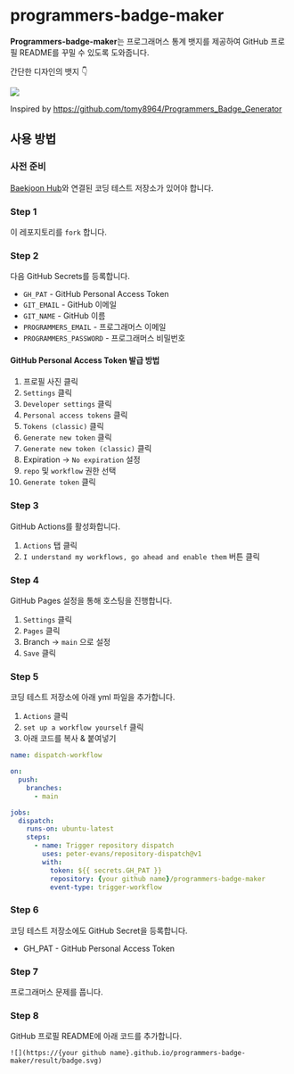 # programmers-badge-maker

**Programmers-badge-maker**는 프로그래머스 통계 뱃지를 제공하여 GitHub 프로필 README를 꾸밀 수 있도록 도와줍니다.

간단한 디자인의 뱃지 👇

![](https://gaoooon.github.io/programmers-badge-maker/result/badge.svg)

Inspired by https://github.com/tomy8964/Programmers_Badge_Generator

## 사용 방법

### 사전 준비

[Baekjoon Hub](https://chromewebstore.google.com/detail/%EB%B0%B1%EC%A4%80%ED%97%88%EB%B8%8Cbaekjoonhub/ccammcjdkpgjmcpijpahlehmapgmphmk?hl=ko&pli=1)와 연결된 코딩 테스트 저장소가 있어야 합니다.

### Step 1

이 레포지토리를 `fork` 합니다.

### Step 2

다음 GitHub Secrets를 등록합니다.

- `GH_PAT` - GitHub Personal Access Token
- `GIT_EMAIL` - GitHub 이메일
- `GIT_NAME` - GitHub 이름
- `PROGRAMMERS_EMAIL` - 프로그래머스 이메일
- `PROGRAMMERS_PASSWORD` - 프로그래머스 비밀번호

#### GitHub Personal Access Token 발급 방법

1. 프로필 사진 클릭
2. `Settings` 클릭
3. `Developer settings` 클릭
4. `Personal access tokens` 클릭
5. `Tokens (classic)` 클릭
6. `Generate new token` 클릭
7. `Generate new token (classic)` 클릭
8. Expiration → `No expiration` 설정
9. `repo` 및 `workflow` 권한 선택
10. `Generate token` 클릭

### Step 3

GitHub Actions를 활성화합니다.

1. `Actions` 탭 클릭
2. `I understand my workflows, go ahead and enable them` 버튼 클릭

### Step 4

GitHub Pages 설정을 통해 호스팅을 진행합니다.

1. `Settings` 클릭
2. `Pages` 클릭
3. Branch → `main` 으로 설정
4. `Save` 클릭

### Step 5

코딩 테스트 저장소에 아래 yml 파일을 추가합니다.

1. `Actions` 클릭
2. `set up a workflow yourself` 클릭
3. 아래 코드를 복사 & 붙여넣기

```yml
name: dispatch-workflow

on:
  push:
    branches:
      - main

jobs:
  dispatch:
    runs-on: ubuntu-latest
    steps:
      - name: Trigger repository dispatch
        uses: peter-evans/repository-dispatch@v1
        with:
          token: ${{ secrets.GH_PAT }}
          repository: {your github name}/programmers-badge-maker
          event-type: trigger-workflow
```

### Step 6

코딩 테스트 저장소에도 GitHub Secret을 등록합니다.

- GH_PAT - GitHub Personal Access Token

### Step 7

프로그래머스 문제를 풉니다.

### Step 8

GitHub 프로필 README에 아래 코드를 추가합니다.

```
![](https://{your github name}.github.io/programmers-badge-maker/result/badge.svg)
```
